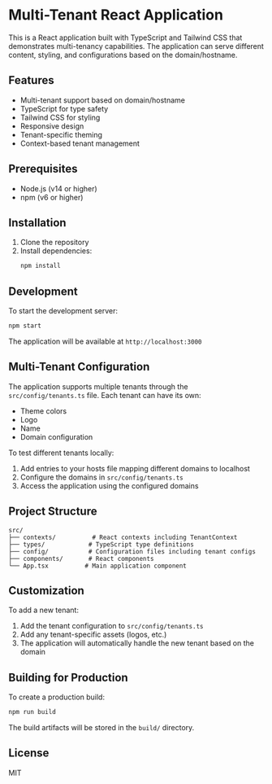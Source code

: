 # Multi-Tenant React Application

This is a React application built with TypeScript and Tailwind CSS that demonstrates multi-tenancy capabilities. The application can serve different content, styling, and configurations based on the domain/hostname.

## Features

- Multi-tenant support based on domain/hostname
- TypeScript for type safety
- Tailwind CSS for styling
- Responsive design
- Tenant-specific theming
- Context-based tenant management

## Prerequisites

- Node.js (v14 or higher)
- npm (v6 or higher)

## Installation

1. Clone the repository
2. Install dependencies:
   ```bash
   npm install
   ```

## Development

To start the development server:

```bash
npm start
```

The application will be available at `http://localhost:3000`

## Multi-Tenant Configuration

The application supports multiple tenants through the `src/config/tenants.ts` file. Each tenant can have its own:

- Theme colors
- Logo
- Name
- Domain configuration

To test different tenants locally:
1. Add entries to your hosts file mapping different domains to localhost
2. Configure the domains in `src/config/tenants.ts`
3. Access the application using the configured domains

## Project Structure

```
src/
├── contexts/          # React contexts including TenantContext
├── types/            # TypeScript type definitions
├── config/           # Configuration files including tenant configs
├── components/       # React components
└── App.tsx          # Main application component
```

## Customization

To add a new tenant:
1. Add the tenant configuration to `src/config/tenants.ts`
2. Add any tenant-specific assets (logos, etc.)
3. The application will automatically handle the new tenant based on the domain

## Building for Production

To create a production build:

```bash
npm run build
```

The build artifacts will be stored in the `build/` directory.

## License

MIT
